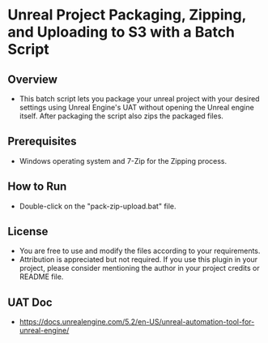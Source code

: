 # Unreal Project Packaging, Zipping, and Uploading to S3 with a Batch Script

## Overview 
- This batch script lets you package your unreal project with your desired settings using Unreal Engine's UAT without opening the Unreal engine itself. After packaging the script also zips the packaged files.

## Prerequisites 
- Windows operating system and 7-Zip for the Zipping process.

## How to Run 
- Double-click on the "pack-zip-upload.bat" file.

## License
- You are free to use and modify the files according to your requirements.
- Attribution is appreciated but not required. If you use this plugin in your project, please consider mentioning the author in your project credits or README file.

## UAT Doc 
- https://docs.unrealengine.com/5.2/en-US/unreal-automation-tool-for-unreal-engine/
